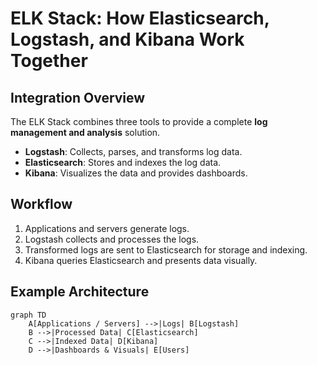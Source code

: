 # ELK Stack: How Elasticsearch, Logstash, and Kibana Work Together

## Integration Overview
The ELK Stack combines three tools to provide a complete **log management and analysis** solution.

- **Logstash**: Collects, parses, and transforms log data.
- **Elasticsearch**: Stores and indexes the log data.
- **Kibana**: Visualizes the data and provides dashboards.

## Workflow
1. Applications and servers generate logs.
2. Logstash collects and processes the logs.
3. Transformed logs are sent to Elasticsearch for storage and indexing.
4. Kibana queries Elasticsearch and presents data visually.

## Example Architecture
```mermaid
graph TD
    A[Applications / Servers] -->|Logs| B[Logstash]
    B -->|Processed Data| C[Elasticsearch]
    C -->|Indexed Data| D[Kibana]
    D -->|Dashboards & Visuals| E[Users]

